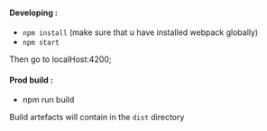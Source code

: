 #### Developing :
- `npm install` (make sure that u have installed webpack globally)
- `npm start`

Then go to localHost:4200;

#### Prod build :

- npm run build

Build artefacts will contain in the `dist` directory